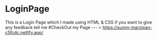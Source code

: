 # LoginPage
This is a Login Page which I made using HTML & CSS if you want to give any feedback tell me
#CheckOut my Page --- > https://sunny-marzipan-c5fcdc.netlify.app/
